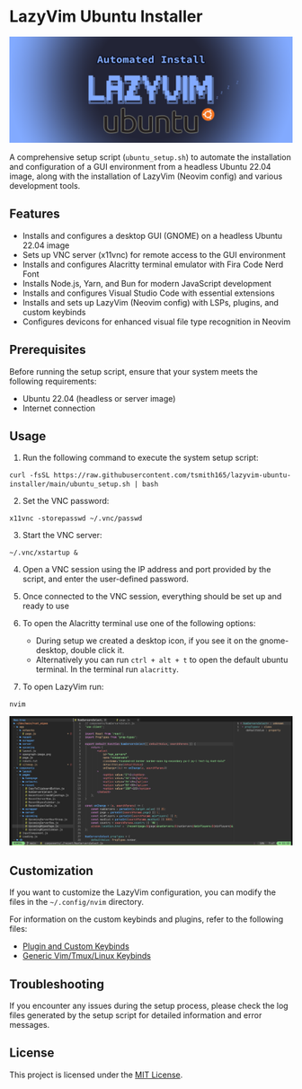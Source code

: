 # LazyVim Ubuntu Installer

![LazyVim Logo](assets/lazyvim-ubuntu-installer-logo.png)

A comprehensive setup script (`ubuntu_setup.sh`) to automate the installation and configuration of a GUI environment from a headless Ubuntu 22.04 image, along with the installation of LazyVim (Neovim config) and various development tools.

## Features

-   Installs and configures a desktop GUI (GNOME) on a headless Ubuntu 22.04 image
-   Sets up VNC server (x11vnc) for remote access to the GUI environment
-   Installs and configures Alacritty terminal emulator with Fira Code Nerd Font
-   Installs Node.js, Yarn, and Bun for modern JavaScript development
-   Installs and configures Visual Studio Code with essential extensions
-   Installs and sets up LazyVim (Neovim config) with LSPs, plugins, and custom keybinds
-   Configures devicons for enhanced visual file type recognition in Neovim

## Prerequisites

Before running the setup script, ensure that your system meets the following requirements:

-   Ubuntu 22.04 (headless or server image)
-   Internet connection

## Usage

1. Run the following command to execute the system setup script:

```
curl -fsSL https://raw.githubusercontent.com/tsmith165/lazyvim-ubuntu-installer/main/ubuntu_setup.sh | bash
```

2. Set the VNC password:

```
x11vnc -storepasswd ~/.vnc/passwd
```

3. Start the VNC server:

```
~/.vnc/xstartup &
```

4. Open a VNC session using the IP address and port provided by the script, and enter the user-defined password.

5. Once connected to the VNC session, everything should be set up and ready to use

6. To open the Alacritty terminal use one of the following options:

    - During setup we created a desktop icon, if you see it on the gnome-desktop, double click it.
    - Alternatively you can run `ctrl + alt + t` to open the default ubuntu terminal. In the terminal run `alacritty`.

7. To open LazyVim run:

```
nvim
```

![LazyVim Logo](assets/lazyvim-screenshot.png)

## Customization

If you want to customize the LazyVim configuration, you can modify the files in the `~/.config/nvim` directory.

For information on the custom keybinds and plugins, refer to the following files:

-   [Plugin and Custom Keybinds](PLUGIN_KEYBINDS.md)
-   [Generic Vim/Tmux/Linux Keybinds](GENERIC_KEYBINDS.md)

## Troubleshooting

If you encounter any issues during the setup process, please check the log files generated by the setup script for detailed information and error messages.

## License

This project is licensed under the [MIT License](LICENSE).
